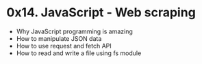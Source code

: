 # 0x14. JavaScript - Web scraping
- Why JavaScript programming is amazing
- How to manipulate JSON data
- How to use request and fetch API
- How to read and write a file using fs module